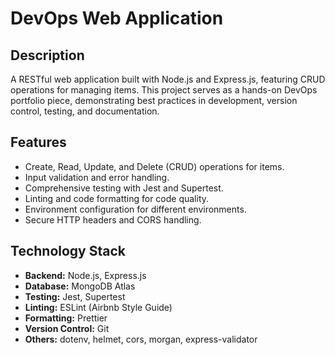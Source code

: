 # DevOps Web Application

## Description

A RESTful web application built with Node.js and Express.js, featuring CRUD operations for managing items. This project serves as a hands-on DevOps portfolio piece, demonstrating best practices in development, version control, testing, and documentation.

## Features

- Create, Read, Update, and Delete (CRUD) operations for items.
- Input validation and error handling.
- Comprehensive testing with Jest and Supertest.
- Linting and code formatting for code quality.
- Environment configuration for different environments.
- Secure HTTP headers and CORS handling.

## Technology Stack

- **Backend:** Node.js, Express.js
- **Database:** MongoDB Atlas
- **Testing:** Jest, Supertest
- **Linting:** ESLint (Airbnb Style Guide)
- **Formatting:** Prettier
- **Version Control:** Git
- **Others:** dotenv, helmet, cors, morgan, express-validator